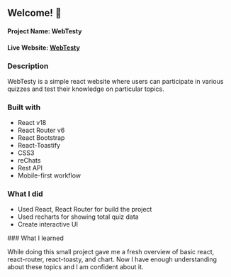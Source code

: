 ## Welcome! 👋

#### Project Name: WebTesty

#### Live Website: <a href="https://web-testy-quiz-app.netlify.app/">WebTesty</a>

### Description

WebTesty is a simple react website where users can participate in various quizzes and test their knowledge on particular topics.

### Built with

- React v18
- React Router v6
- React Bootstrap
- React-Toastify
- CSS3
- reChats
- Rest API
- Mobile-first workflow

### What I did

<ul>
<li>Used React, React Router for build the project </li>
<li> Used recharts for showing total quiz data </li>
<li> Create interactive UI </li>
</ul>
### What I learned

While doing this small project gave me a fresh overview of basic react, react-router, react-toasty, and chart. Now I have enough understanding about these topics and I am confident about it.
